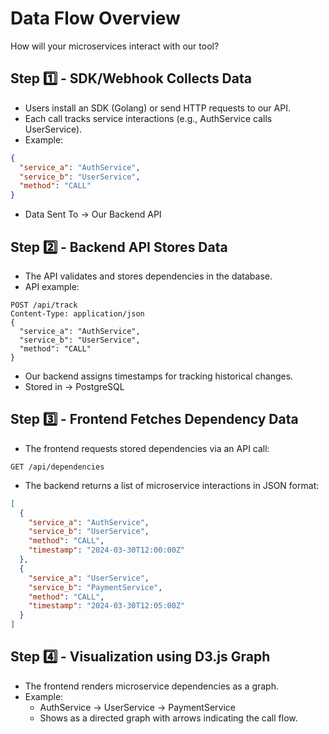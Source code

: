 # Data Flow Overview

How will your microservices interact with our tool?

## Step 1️⃣ - SDK/Webhook Collects Data

- Users install an SDK (Golang) or send HTTP requests to our API.
- Each call tracks service interactions (e.g., AuthService calls UserService).
- Example:

```json
{
  "service_a": "AuthService",
  "service_b": "UserService",
  "method": "CALL"
}
```

- Data Sent To → Our Backend API

## Step 2️⃣ - Backend API Stores Data

- The API validates and stores dependencies in the database.
- API example:

```
POST /api/track
Content-Type: application/json
{
  "service_a": "AuthService",
  "service_b": "UserService",
  "method": "CALL"
}
```

- Our backend assigns timestamps for tracking historical changes.
- Stored in → PostgreSQL

## Step 3️⃣ - Frontend Fetches Dependency Data

- The frontend requests stored dependencies via an API call:

```
GET /api/dependencies
```

- The backend returns a list of microservice interactions in JSON format:

```json
[
  {
    "service_a": "AuthService",
    "service_b": "UserService",
    "method": "CALL",
    "timestamp": "2024-03-30T12:00:00Z"
  },
  {
    "service_a": "UserService",
    "service_b": "PaymentService",
    "method": "CALL",
    "timestamp": "2024-03-30T12:05:00Z"
  }
]
```

## Step 4️⃣ - Visualization using D3.js Graph

- The frontend renders microservice dependencies as a graph.
- Example:
  - AuthService → UserService → PaymentService
  - Shows as a directed graph with arrows indicating the call flow.
